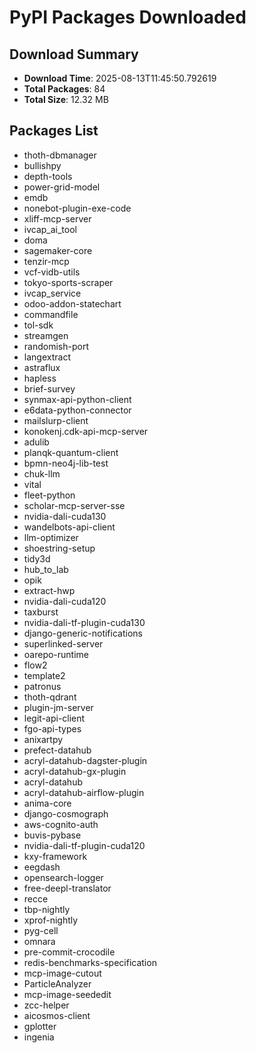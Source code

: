 # PyPI Packages Downloaded

## Download Summary
- **Download Time**: 2025-08-13T11:45:50.792619
- **Total Packages**: 84
- **Total Size**: 12.32 MB

## Packages List
- thoth-dbmanager
- bullishpy
- depth-tools
- power-grid-model
- emdb
- nonebot-plugin-exe-code
- xliff-mcp-server
- ivcap_ai_tool
- doma
- sagemaker-core
- tenzir-mcp
- vcf-vidb-utils
- tokyo-sports-scraper
- ivcap_service
- odoo-addon-statechart
- commandfile
- tol-sdk
- streamgen
- randomish-port
- langextract
- astraflux
- hapless
- brief-survey
- synmax-api-python-client
- e6data-python-connector
- mailslurp-client
- konokenj.cdk-api-mcp-server
- adulib
- planqk-quantum-client
- bpmn-neo4j-lib-test
- chuk-llm
- vital
- fleet-python
- scholar-mcp-server-sse
- nvidia-dali-cuda130
- wandelbots-api-client
- llm-optimizer
- shoestring-setup
- tidy3d
- hub_to_lab
- opik
- extract-hwp
- nvidia-dali-cuda120
- taxburst
- nvidia-dali-tf-plugin-cuda130
- django-generic-notifications
- superlinked-server
- oarepo-runtime
- flow2
- template2
- patronus
- thoth-qdrant
- plugin-jm-server
- legit-api-client
- fgo-api-types
- anixartpy
- prefect-datahub
- acryl-datahub-dagster-plugin
- acryl-datahub-gx-plugin
- acryl-datahub
- acryl-datahub-airflow-plugin
- anima-core
- django-cosmograph
- aws-cognito-auth
- buvis-pybase
- nvidia-dali-tf-plugin-cuda120
- kxy-framework
- eegdash
- opensearch-logger
- free-deepl-translator
- recce
- tbp-nightly
- xprof-nightly
- pyg-cell
- omnara
- pre-commit-crocodile
- redis-benchmarks-specification
- mcp-image-cutout
- ParticleAnalyzer
- mcp-image-seededit
- zcc-helper
- aicosmos-client
- gplotter
- ingenia
